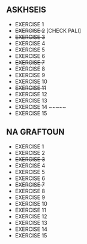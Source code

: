## ASKHSEIS ##

* EXERCISE 1
* ~~EXERCISE 2~~  [CHECK PALI]
* ~~EXERCISE 3~~
* EXERCISE 4
* EXERCISE 5
* EXERCISE 6
* ~~EXERCISE 7~~
* EXERCISE 8
* EXERCISE 9
* EXERCISE 10
* ~~EXERCISE 11~~  
* EXERCISE 12
* EXERCISE 13
* EXERCISE 14   ~~~~~
* EXERCISE 15

## NA GRAFTOUN ##

* EXERCISE 1
* EXERCISE 2 
* ~~EXERCISE 3~~
* EXERCISE 4
* EXERCISE 5
* EXERCISE 6
* ~~EXERCISE 7~~
* EXERCISE 8
* EXERCISE 9
* EXERCISE 10
* EXERCISE 11
* EXERCISE 12
* EXERCISE 13
* EXERCISE 14
* EXERCISE 15
